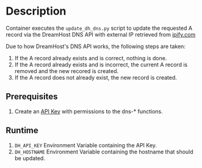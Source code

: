 # Description

Container executes the `update_dh_dns.py` script to update the requested A record via the DreamHost DNS API with external IP retrieved from [ipify.com](https://api.ipify.com)

Due to how DreamHost's DNS API works, the following steps are taken:

1. If the A record already exists and is correct, nothing is done.
2. If the A record already exists and is incorrect, the current A record is removed and the new recored is created.
3. If the A record does not already exist, the new record is created.

## Prerequisites

1. Create an [API Key](https://help.dreamhost.com/hc/en-us/articles/4407354972692) with permissions to the dns-* functions. 

## Runtime

1. `DH_API_KEY` Environment Variable containing the API Key.
2. `DH_HOSTNAME` Environment Variable containing the hostname that should be updated.

